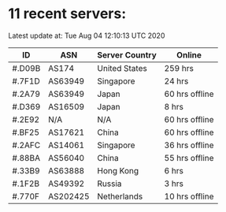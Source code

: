 # 11 recent servers:

Latest update at: Tue Aug 04 12:10:13 UTC 2020

| ID | ASN | Server Country | Online |
| -- | --- | -------------- | ------ |
| #.D09B | AS174 | United States | 259 hrs |
| #.7F1D | AS63949 | Singapore | 24 hrs |
| #.2A79 | AS63949 | Japan | 60 hrs offline |
| #.D369 | AS16509 | Japan | 8 hrs |
| #.2E92 | N/A | N/A | 60 hrs offline |
| #.BF25 | AS17621 | China | 60 hrs offline |
| #.2AFC | AS14061 | Singapore | 36 hrs offline |
| #.88BA | AS56040 | China | 55 hrs offline |
| #.33B9 | AS63888 | Hong Kong | 6 hrs |
| #.1F2B | AS49392 | Russia | 3 hrs |
| #.770F | AS202425 | Netherlands | 10 hrs offline |

